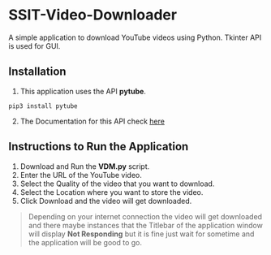 # SSIT-Video-Downloader
A simple application to download YouTube videos using Python. Tkinter API is used for GUI. 

## Installation

1. This application uses the API **pytube**.
```
pip3 install pytube
```
2. The Documentation for this API check [here](https://python-pytube.readthedocs.io/en/latest/)

## Instructions to Run the Application

1. Download and Run the **VDM.py** script.
2. Enter the URL of the YouTube video.
3. Select the Quality of the video that you want to download.
4. Select the Location where you want to store the video.
5. Click Download and the video will get downloaded.

> Depending on your internet connection the video will get downloaded and there maybe instances that the Titlebar of the application window will display **Not Responding** but it is fine just wait for sometime and the application will be good to go.
